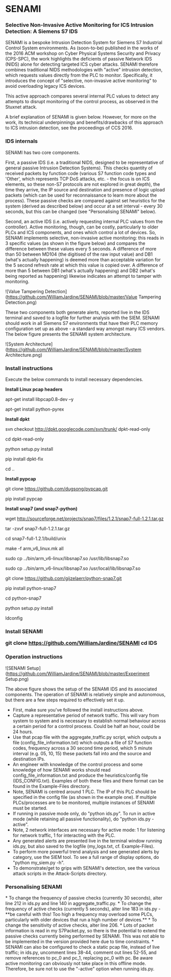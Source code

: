 # SENAMI
<h3>Selective Non-Invasive Active Monitoring for ICS Intrusion Detection: A Siemens S7 IDS</h3>
SENAMI is a bespoke Intrusion Detection System for Siemens S7 Industrial Control System environments. As (soon-to-be) published in the works of the 2016 ACM workshop on Cyber Physical Systems Security and Privacy (CPS-SPC), the work highlights the deficients of passive Network IDS (NIDS) alone for detecting targeted ICS cyber attacks. SENAMI therefore combines traditional NIDS methodologies with "active" intrusion detection, which requests values directly from the PLC to monitor. Specifically, it introduces the concept of "selective, non-invasive active monitoring" to avoid overloading legacy ICS devices.

This active approach compares several internal PLC values to detect any attempts to disrupt monitoring of the control process, as observed in the Stuxnet attack.

A brief explanation of SENAMI is given below. However, for more on the work, its technical underpinnings and benefits/drawbacks of this approach to ICS intrusion detection, see the proceedings of CCS 2016.

<h3>IDS internals</h3>
SENAMI has two core components.

First, a passive IDS (i.e. a traditional NIDS, designed to be representative of general passive Intrusion Detection Systems). This checks quantity of received packets by function code (various S7 function code types and 'Other', which represents TCP DoS attacks, etc. - the focus is on ICS elements, so these non-S7 protocols are not explored in great depth), the time they arrive, the IP source and destination and presence of logic upload packets (which can be used for reconnaissance to learn more about the process). These passive checks are compared against set heuristics for the system (derived as described below) and occur at a set interval - every 30 seconds, but this can be changed (see "Personalising SENAMI" below).

Second, an active IDS (i.e. actively requesting internal PLC values from the controller). Active monitoring, though, can be costly, particularly to older PLCs and ICS components, and ones which control a lot of devices. So, SENAMI implements selective, non-invasive active monitoring: this reads in 3 specific values (as shown in the figure below) and compares the difference between these values every 5 seconds. A difference of more than 50 between MD104 (the digitised of the raw input value) and DB1 (what's actually happening) is deemed more than acceptable variation for the 5 second refresh rate at which this value is copied over. A difference of more than 5 between DB1 (what's actually happening) and DB2 (what's being reported as happening) likewise indicates an attempt to tamper with monitoring.

![Value Tampering Detection](https://github.com/WilliamJardine/SENAMI/blob/master/Value Tampering Detection.png)

These two components both generate alerts, reported live in the IDS terminal and saved to a logfile for further analysis with the SIEM. SENAMI should work in all Siemens S7 environments that have their PLC memory configuration set up as above - a standard way amongst many ICS vendors. The below figure presents the SENAMI system architecture.

![System Architecture](https://github.com/WilliamJardine/SENAMI/blob/master/System Architecture.png)

<h3>Install instructions</h3>

Execute the below commands to install necessary dependencies.

<b>Install Linux pcap headers</b>

apt-get install libpcap0.8-dev –y

apt-get install python-pyrex

<b>Install dpkt</b>

svn checkout http://dpkt.googlecode.com/svn/trunk/ dpkt-read-only

cd dpkt-read-only

python setup.py install

pip install dpkt-fix

cd ..

<b>Install pypcap</b>

git clone https://github.com/dugsong/pypcap.git

pip install pypcap

<b>Install snap7 (and snap7-python)</b>

wget http://sourceforge.net/projects/snap7/files/1.2.1/snap7-full-1.2.1.tar.gz

tar -zxvf snap7-full-1.2.1.tar.gz

cd snap7-full-1.2.1/build/unix

make -f arm_v6_linux.mk all

sudo cp ../bin/arm_v6-linux/libsnap7.so /usr/lib/libsnap7.so

sudo cp ../bin/arm_v6-linux/libsnap7.so /usr/local/lib/libsnap7.so

git clone https://github.com/gijzelaerr/python-snap7.git

pip install python-snap7

cd python-snap7

python setup.py install

ldconfig

<h3> Install SENAMI

git clone https://github.com/WilliamJardine/SENAMI
cd IDS

<h3>Operation instructions</h3>

![SENAMI Setup](https://github.com/WilliamJardine/SENAMI/blob/master/Experiment Setup.png)

The above figure shows the setup of the SENAMI IDS and its associated components. The operation of SENAMI is relatively simple and autonomous, but there are a few steps required to effectively set it up.
* First, make sure you've followed the install instructions above.
* Capture a representative period of network traffic. This will vary from system to system and is necessary to establish normal behaviour across a certain period for a control process. Could be half an hour, could be 24 hours.
* Use that pcap file with the aggregate_traffic.py script, which outputs a file (config_file_information.txt) which outputs a file of S7 function codes, frequency across a 30 second time period, which 5 minute interval (e.g. 05, 10, 15) these packets fall into and the source and destination IPs.
* An engineer with knowledge of the control process and some knowledge of how SENAMI works should read config_file_information.txt and produce the heuristics/config file (IDS_CONFIG.txt). Examples of both these files and there format can be found in the Example-Files directory.
* Note, SENAMI is centred around 1 PLC. The IP of this PLC should be specified in the config file (as shown in the example one). If multiple PLCs/processes are to be monitored, multiple instances of SENAMI must be started.
* If running in passive mode only, do "python ids.py". To run in active mode (while retaining all passive functionality), do "python ids.py -active".
* Note, 2 network interfaces are necessary for active mode: 1 for listening for network traffic, 1 for interacting with the PLC.
* Any generated alerts are presented live in the terminal window running ids.py, but also saved to the logfile (my_logs.txt, cf. Example-Files).
* To perform more powerful trend analysis and see generated alerts by category, use the SIEM tool. To see a full range of display options, do "python my_siem.py -h".
* To demonstrate/get to grips with SENAMI's detection, see the various attack scripts in the Attack-Scripts directory.

<h3>Personalising SENAMI</h3>
* To change the frequency of passive checks (currently 30 seconds), alter line 212 in ids.py and line 140 in aggregate_traffic.py.
* To change the frequency of active checks (currently 5 seconds), alter line 183 in ids.py - **be careful with this! Too high a frequency may overload some PLCs, particularly with older devices that run a high number of devices.**
* To change the sensitivity of active checks, alter line 206.
* Lots of packet information is read in my S7Packet.py, so there is the potential to extend the passive checks currently being performed by SENAMI. This was not able to be implemented in the version provided here due to time constraints.
* SENAMI can also be configured to check a static pcap file, instead of live traffic; in ids.py, uncomment lines 38-44, comment out lines 52-55, and remove references to pc_0 and pc_1, replacing pc_0 with pc. Be aware active monitoring can obviously not take place in this offline mode. Therefore, be sure not to use the "-active" option when running ids.py.
